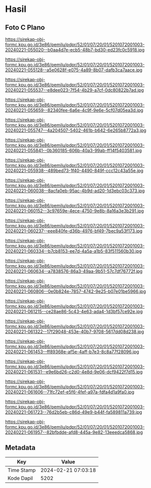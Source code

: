 # Hasil

## Foto C Plano

https://sirekap-obj-formc.kpu.go.id/3e86/pemilu/pdpr/52/01/07/20/01/5201072001003-20240221-055020--b0aa4d7e-ecb5-48b7-bd30-ed23fc0c5918.jpg

https://sirekap-obj-formc.kpu.go.id/3e86/pemilu/pdpr/52/01/07/20/01/5201072001003-20240221-055128--a5e0628f-e075-4a89-8b07-dafb3ca7aace.jpg

https://sirekap-obj-formc.kpu.go.id/3e86/pemilu/pdpr/52/01/07/20/01/5201072001003-20240221-055537--e8dee023-7f54-4b29-a7cf-0dc80822b7ad.jpg

https://sirekap-obj-formc.kpu.go.id/3e86/pemilu/pdpr/52/01/07/20/01/5201072001003-20240221-055659--82340fee-6a6e-4c9f-9e6e-5cf07d05ea3d.jpg

https://sirekap-obj-formc.kpu.go.id/3e86/pemilu/pdpr/52/01/07/20/01/5201072001003-20240221-055747--4a204507-5402-461b-b642-6e265b8772a3.jpg

https://sirekap-obj-formc.kpu.go.id/3e86/pemilu/pdpr/52/01/07/20/01/5201072001003-20240221-055841--0b360185-606b-40a3-99ab-ff14f5403581.jpg

https://sirekap-obj-formc.kpu.go.id/3e86/pemilu/pdpr/52/01/07/20/01/5201072001003-20240221-055938--489bed73-1f40-4490-849f-ccc12c43a55e.jpg

https://sirekap-obj-formc.kpu.go.id/3e86/pemilu/pdpr/52/01/07/20/01/5201072001003-20240221-060038--8acfa0eb-95ac-4b9d-ad20-1d3ebc03c373.jpg

https://sirekap-obj-formc.kpu.go.id/3e86/pemilu/pdpr/52/01/07/20/01/5201072001003-20240221-060152--3c97659e-4ece-4750-9e8b-8a16a3e3b291.jpg

https://sirekap-obj-formc.kpu.go.id/3e86/pemilu/pdpr/52/01/07/20/01/5201072001003-20240221-060237--eee840fe-d36b-4976-bf49-7bec9a53f173.jpg

https://sirekap-obj-formc.kpu.go.id/3e86/pemilu/pdpr/52/01/07/20/01/5201072001003-20240221-060334--b7cb8153-ee7d-4a5a-a1b5-83f511560b30.jpg

https://sirekap-obj-formc.kpu.go.id/3e86/pemilu/pdpr/52/01/07/20/01/5201072001003-20240221-060634--a7838576-86a3-49aa-9b51-57c7df76772f.jpg

https://sirekap-obj-formc.kpu.go.id/3e86/pemilu/pdpr/52/01/07/20/01/5201072001003-20240221-060806--0e0b824e-7857-4742-9e25-b07e01be5966.jpg

https://sirekap-obj-formc.kpu.go.id/3e86/pemilu/pdpr/52/01/07/20/01/5201072001003-20240221-061215--ce28ae86-5c43-4e63-ada4-1d3bf57ce92e.jpg

https://sirekap-obj-formc.kpu.go.id/3e86/pemilu/pdpr/52/01/07/20/01/5201072001003-20240221-061322--17f29048-453e-40b7-9708-5617dd08d238.jpg

https://sirekap-obj-formc.kpu.go.id/3e86/pemilu/pdpr/52/01/07/20/01/5201072001003-20240221-061453--ff89368e-af5e-4aff-b7e3-8c8a77f28096.jpg

https://sirekap-obj-formc.kpu.go.id/3e86/pemilu/pdpr/52/01/07/20/01/5201072001003-20240221-061531--e9e6bd26-c2d0-4e8d-9e06-dcf9422f7d15.jpg

https://sirekap-obj-formc.kpu.go.id/3e86/pemilu/pdpr/52/01/07/20/01/5201072001003-20240221-061606--71fc72ef-e5f6-4fef-a97a-fdfa4d1a9fa0.jpg

https://sirekap-obj-formc.kpu.go.id/3e86/pemilu/pdpr/52/01/07/20/01/5201072001003-20240221-061723--76d2b5eb-c86d-49e9-b44f-fa589811a739.jpg

https://sirekap-obj-formc.kpu.go.id/3e86/pemilu/pdpr/52/01/07/20/01/5201072001003-20240221-061957--82bfbdde-afd8-445a-9e82-13eeedca5868.jpg


## Metadata

| Key        | Value               |
| ---------- | ------------------- |
| Time Stamp | 2024-02-21 07:03:18 |
| Kode Dapil | 5202                |



